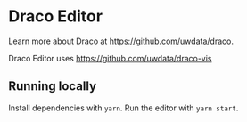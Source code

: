 # Draco Editor

Learn more about Draco at https://github.com/uwdata/draco. 

Draco Editor uses https://github.com/uwdata/draco-vis

## Running locally

Install dependencies with `yarn`. Run the editor with `yarn start`.
